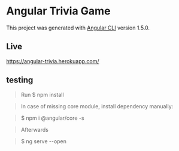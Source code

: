 # Angular Trivia Game

This project was generated with [Angular CLI](https://github.com/angular/angular-cli) version 1.5.0.

## Live

https://angular-trivia.herokuapp.com/

## testing

> Run $ npm  install

> In case of missing core module, install dependency manually:

> $ npm i @angular/core -s

> Afterwards 

> $ ng serve --open

